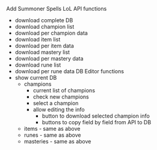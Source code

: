 Add Summoner Spells
LoL API functions
  - download complete DB
  - download champion list
  - download per champion data
  - download item list
  - download per item data
  - download mastery list
  - download per mastery data
  - download rune list
  - download per rune data
DB Editor functions
  - show current DB
    - champions
	    - current list of champions
	    - check new champions
	    - select a champion
  	    - allow editing the info
		    - button to download selected champion info
		    - buttons to copy field by field from API to DB
	- items - same as above
	- runes - same as above
	- masteries - same as above